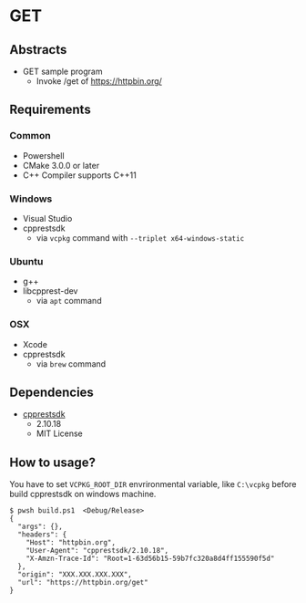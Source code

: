 # GET

## Abstracts

* GET sample program
  * Invoke /get of https://httpbin.org/

## Requirements

### Common

* Powershell
* CMake 3.0.0 or later
* C++ Compiler supports C++11

### Windows

* Visual Studio
* cpprestsdk
  * via `vcpkg` command with `--triplet x64-windows-static`

### Ubuntu

* g++
* libcpprest-dev
  * via `apt` command

### OSX

* Xcode
* cpprestsdk
  * via `brew` command

## Dependencies

* [cpprestsdk](https://github.com/microsoft/cpprestsdk)
  * 2.10.18
  * MIT License

## How to usage?

You have to set `VCPKG_ROOT_DIR` envrironmental variable, like `C:\vcpkg` before build cpprestsdk on windows machine.

````shell
$ pwsh build.ps1  <Debug/Release>
{
  "args": {},
  "headers": {
    "Host": "httpbin.org",
    "User-Agent": "cpprestsdk/2.10.18",
    "X-Amzn-Trace-Id": "Root=1-63d56b15-59b7fc320a8d4ff155590f5d"
  },
  "origin": "XXX.XXX.XXX.XXX",
  "url": "https://httpbin.org/get"
}
````